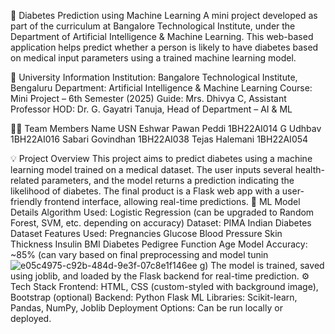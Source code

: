 🔬 Diabetes Prediction using Machine Learning
A mini project developed as part of the curriculum at Bangalore Technological Institute, under the Department of Artificial Intelligence & Machine Learning. This web-based application helps predict whether a person is likely to have diabetes based on medical input parameters using a trained machine learning model.

🏫 University Information
Institution: Bangalore Technological Institute, Bengaluru
Department: Artificial Intelligence & Machine Learning
Course: Mini Project – 6th Semester (2025)
Guide: Mrs. Dhivya C, Assistant Professor
HOD: Dr. G. Gayatri Tanuja, Head of Department – AI & ML

👨‍💻 Team Members
Name	                                           USN
Eshwar Pawan Peddi	                          1BH22AI014
G Udhbav	                                    1BH22AI016
Sabari Govindhan	                            1BH22AI038
Tejas Halemani	                              1BH22AI054

💡 Project Overview
This project aims to predict diabetes using a machine learning model trained on a medical dataset. The user inputs several health-related parameters, and the model returns a prediction indicating the likelihood of diabetes.
The final product is a Flask web app with a user-friendly frontend interface, allowing real-time predictions.
🧠 ML Model Details
Algorithm Used: Logistic Regression (can be upgraded to Random Forest, SVM, etc. depending on accuracy)
Dataset: PIMA Indian Diabetes Dataset
Features Used:
Pregnancies
Glucose
Blood Pressure
Skin Thickness
Insulin
BMI
Diabetes Pedigree Function
Age
Model Accuracy: ~85% (can vary based on final preprocessing and model tunin![e05c4975-c92b-484d-9e3f-07c8e1f146ee](https://github.com/user-attachments/assets/3cf52a0c-24f5-42c5-bb4e-79891d512dab)
g)
The model is trained, saved using joblib, and loaded by the Flask backend for real-time prediction.
⚙️ Tech Stack
Frontend: HTML, CSS (custom-styled with background image), Bootstrap (optional)
Backend: Python Flask
ML Libraries: Scikit-learn, Pandas, NumPy, Joblib
Deployment Options: Can be run locally or deployed.

